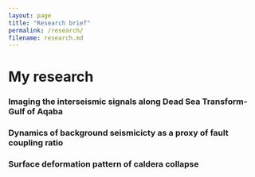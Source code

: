 ```yaml
---
layout: page
title: "Research brief"
permalink: /research/
filename: research.md
---
```


# My research

### Imaging the interseismic signals along Dead Sea Transform-Gulf of Aqaba

### Dynamics of background seismicicty as a proxy of fault coupling ratio

### Surface deformation pattern of caldera collapse


